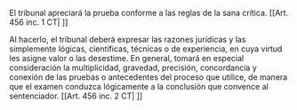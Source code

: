 El tribunal apreciará la prueba conforme a las reglas de la sana crítica. [[Art. 456 inc. 1 CT| ]]

Al hacerlo, el tribunal deberá expresar las razones jurídicas y las simplemente lógicas, científicas, técnicas o de experiencia, en cuya virtud les asigne valor o las desestime. En general, tomará en especial consideración la multiplicidad, gravedad, precisión, concordancia y conexión de las pruebas o antecedentes del proceso que utilice, de manera que el examen conduzca lógicamente a la conclusión que convence al sentenciador. [[Art. 456 inc. 2 CT| ]]